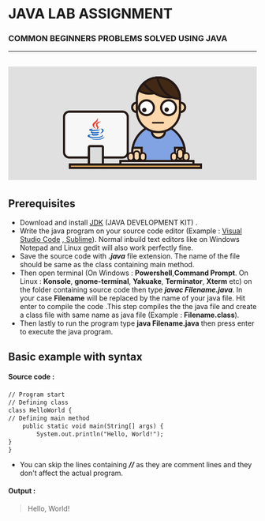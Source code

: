 # **JAVA LAB ASSIGNMENT**
### **COMMON BEGINNERS PROBLEMS SOLVED USING JAVA**
-------
![MarineGEO circle logo](/RESOURCES/java.gif "MarineGEO logo")
-------
## Prerequisites

- Download and install [JDK](https://www.oracle.com/java/technologies/downloads/) (JAVA DEVELOPMENT KIT) .
- Write the java program on your source code editor (Example : [Visual Studio Code](https://code.visualstudio.com/) ,[ Sublime](https://www.sublimetext.com/)). Normal inbuild text editors like on Windows Notepad and Linux gedit will also work perfectly fine.  
- Save the source code with ***.java*** file extension. The name of the file should be same as the class containing main method.
- Then open terminal (On Windows : **Powershell**,**Command Prompt**. On Linux : **Konsole**,  **gnome-terminal**, **Yakuake**, **Terminator**, **Xterm** etc) on the folder containing source code then type ***javac Filename.java***. In your case **Filename** will be replaced by the name of your java file. Hit enter to compile the code .This step compiles the the java file and create a class file with same name as java file (Example : **Filename.class**).
- Then lastly to run the program type **java Filename.java** then press enter to execute the java program.

## Basic example with syntax
#### Source code :

```java:
// Program start
// Defining class
class HelloWorld {
// Defining main method
    public static void main(String[] args) {
        System.out.println("Hello, World!"); 
}
}
```

- You can skip the lines containing ***//*** as they are comment lines and they don't affect the actual program.

#### Output :

>Hello, World!

